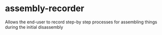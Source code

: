 # assembly-recorder
Allows the end-user to record step-by step processes for assembling things during the initial disassembly

